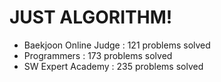 # JUST ALGORITHM!

- Baekjoon Online Judge : 121 problems solved
- Programmers : 173 problems solved
- SW Expert Academy : 235 problems solved
